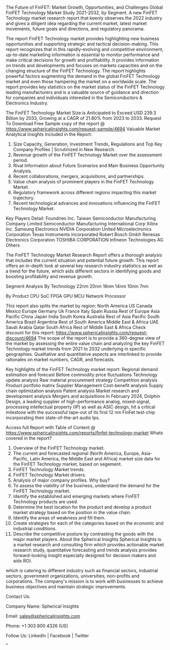 The Future of FinFET: Market Growth, Opportunities, and Challenges
Global FinFET Technology Market Study 2021-2032, by Segment. A new FinFET Technology market research report that keenly observes the 2022 industry and gives a diligent idea regarding the current market, latest market movements, future goals and directions, and regulatory panorama.

The report FinFET Technology market provides highlighting new business opportunities and supporting strategic and tactical decision-making. This report recognizes that in this rapidly-evolving and competitive environment, up-to-date marketing information is essential to monitor performance and make critical decisions for growth and profitability. It provides information on trends and developments and focuses on markets capacities and on the changing structure of the FinFET Technology. The report highlights powerful factors augmenting the demand in the global FinFET Technology market and even those hampering the market on a worldwide scale. The report provides key statistics on the market status of the FinFET Technology leading manufacturers and is a valuable source of guidance and direction for companies and individuals interested in the Semiconductors & Electronics Industry.

The FinFET Technology Market Size is Anticipated to Exceed USD 239.3 Billion by 2033, Growing at a CAGR of 21.80% from 2023 to 2033.
Request To Download Free Sample copy of the report @ https://www.sphericalinsights.com/request-sample/4694
Valuable Market Analytical Insights Included in the Report:

1. Size Capacity, Generation, Investment Trends, Regulations and Top Key Company Profiles | Scrutinized in New Research.
2. Revenue growth of the FinFET Technology Market over the assessment period.
3. Rival Information about Future Scenarios and Main Business Opportunity Analysis.
4. Recent collaborations, mergers, acquisitions, and partnerships.
5. Value chain analysis of prominent players in the FinFET Technology Market.
6. Regulatory framework across different regions impacting this market trajectory.
7. Recent technological advances and innovations influencing the FinFET Technology Market.

Key Players Detail:
Foundries Inc. Taiwan Semiconductor Manufacturing Company Limited Semiconductor Manufacturing International Corp Xilinx Inc. Samsung Electronics NVIDIA Corporation United Microelectronics Corporation Texas Instruments Incorporated Robert Bosch Gmbh Renesas Electronics Corporation TOSHIBA CORPORATION Infineon Technologies AG Others

The FinFET Technology Market Research Report offers a thorough analysis that includes the current situation and potential future growth. This report offers an in-depth look at several key research industry statistics as well as a trend for the future, which aids different sectors in identifying goods and boosting profitability and revenue growth.

Segment Analysis
By Technology 22nm 20nm 16nm 14nm 10nm 7nm

By Product CPU SoC FPGA GPU MCU Network Processor

This report also splits the market by region:
North America
US
Canada
Mexico
Europe
Germany
Uk
France
Italy
Spain
Russia
Rest of Europe
Asia Pacific
China
Japan
India
South Korea
Australia
Rest of Asia Pacific
South America
Brazil
Argentina
Rest of South America
Middle East & Africa
UAE
Saudi Arabia
Qatar
South Africa
Rest of Middle East & Africa
Check discount for this report: https://www.sphericalinsights.com/request-discount/4694
The scope of the report is to provide a 360-degree view of the market by assessing the entire value chain and analyzing the key FinFET Technology market trends from 2021 to 2032 underlying in specific geographies. Qualitative and quantitative aspects are interlinked to provide rationales on market numbers, CAGR, and forecasts.

Key highlights of the FinFET Technology market report:
Regional demand estimation and forecast
Before commodity price fluctuations
Technology update analysis
Raw material procurement strategy
Competition analysis
Product portfolio matrix
Supplier Management
Cost-benefit analysis
Supply chain optimization analysis
Patent analysis
Market research and development analysis
Mergers and acquisitions
In February 2024, Dolphin Design, a leading supplier of high-performance analog, mixed-signal, processing intellectual property (IP) as well as ASIC design, hit a critical milestone with the successful tape-out of its first 12 nm FinFet test-chip incorporating their state-of-the-art audio Ips.

Access full Report with Table of Content @ https://www.sphericalinsights.com/reports/finfet-technology-market
Whats covered in the report?
1. Overview of the FinFET Technology market.
2. The current and forecasted regional (North America, Europe, Asia-Pacific, Latin America, the Middle East and Africa) market size data for the FinFET Technology market, based on segement.
3. FinFET Technology Market trends.
4. FinFET Technology Market drivers.
5. Analysis of major company profiles.
Why buy?
1. To assess the viability of the business, understand the demand for the FinFET Technology market.
2. Identify the established and emerging markets where FinFET Technology products are used.
3. Determine the best location for the product and develop a product market strategy based on the position in the value chain.
4. Identify the areas of weakness and fill them.
5. Create strategies for each of the categories based on the economic and industrial conditions.
6. Describe the competitive posture by contrasting the goods with the major market players.
About the Spherical Insights
Spherical Insights is a market research and consulting firm which provides actionable market research study, quantitative forecasting and trends analysis provides forward-looking insight especially designed for decision makers and aids ROI.

which is catering to different industry such as financial sectors, industrial sectors, government organizations, universities, non-profits and corporations. The company's mission is to work with businesses to achieve business objectives and maintain strategic improvements.

Contact Us:

Company Name: Spherical Insights

Email: sales@sphericalinsights.com

Phone: +1 303 800 4326 (US)

Follow Us: LinkedIn | Facebook | Twitter

"

